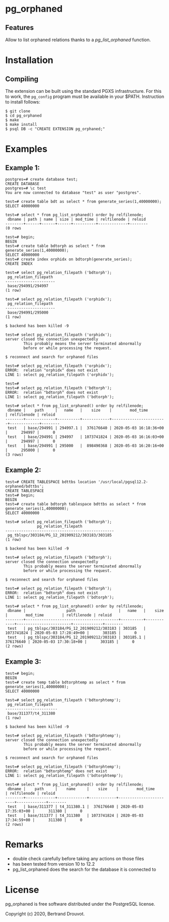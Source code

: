 pg_orphaned
===================

Features
--------

Allow to list orphaned relations thanks to a *pg_list_orphaned* function.

Installation
============

Compiling
---------

The extension can be built using the standard PGXS infrastructure. For this to
work, the ``pg_config`` program must be available in your $PATH. Instruction to
install follows:

    $ git clone
    $ cd pg_orphaned
    $ make
    $ make install
    $ psql DB -c "CREATE EXTENSION pg_orphaned;"

Examples
=======

Example 1:
----------

```
postgres=# create database test;
CREATE DATABASE
postgres=# \c test
You are now connected to database "test" as user "postgres".

test=# create table bdt as select * from generate_series(1,40000000);
SELECT 40000000

test=# select * from pg_list_orphaned() order by relfilenode;
 dbname | path | name | size | mod_time | relfilenode | reloid
--------+------+------+------+----------+-------------+--------
(0 rows

test=# begin;
BEGIN
test=# create table bdtorph as select * from generate_series(1,40000000);
SELECT 40000000
test=# create index orphidx on bdtorph(generate_series);
CREATE INDEX

test=# select pg_relation_filepath ('bdtorph');
 pg_relation_filepath
----------------------
 base/294991/294997
(1 row)

test=# select pg_relation_filepath ('orphidx');
 pg_relation_filepath
----------------------
 base/294991/295000
(1 row)

$ backend has been killed -9

test=# select pg_relation_filepath ('orphidx');
server closed the connection unexpectedly
        This probably means the server terminated abnormally
        before or while processing the request.

$ reconnect and search for orphaned files

test=# select pg_relation_filepath ('orphidx');
ERROR:  relation "orphidx" does not exist
LINE 1: select pg_relation_filepath ('orphidx');

test=#
test=# select pg_relation_filepath ('bdtorph');
ERROR:  relation "bdtorph" does not exist
LINE 1: select pg_relation_filepath ('bdtorph');

test=# select * from pg_list_orphaned() order by relfilenode;
 dbname |    path     |   name   |    size    |        mod_time        | relfilenode | reloid
--------+-------------+----------+------------+------------------------+-------------+--------
 test   | base/294991 | 294997.1 |  376176640 | 2020-05-03 16:18:36+00 |      294997 |      0
 test   | base/294991 | 294997   | 1073741824 | 2020-05-03 16:16:03+00 |      294997 |      0
 test   | base/294991 | 295000   |  898490368 | 2020-05-03 16:20:16+00 |      295000 |      0
(3 rows)
```

Example 2:
----------
```
test=# CREATE TABLESPACE bdttbs location '/usr/local/pgsql12.2-orphaned/bdttbs';
CREATE TABLESPACE
test=# begin;
BEGIN
test=# create table bdtorph tablespace bdttbs as select * from generate_series(1,40000000);
SELECT 40000000

test=# select pg_relation_filepath ('bdtorph');
              pg_relation_filepath
------------------------------------------------
 pg_tblspc/303184/PG_12_201909212/303183/303185
(1 row)

$ backend has been killed -9

test=# select pg_relation_filepath ('bdtorph');
server closed the connection unexpectedly
        This probably means the server terminated abnormally
        before or while processing the request.

$ reconnect and search for orphaned files

test=# select pg_relation_filepath ('bdtorph');
ERROR:  relation "bdtorph" does not exist
LINE 1: select pg_relation_filepath ('bdtorph');

test=# select * from pg_list_orphaned() order by relfilenode;
 dbname |                  path                   |   name   |    size    |        mod_time        | relfilenode | reloid
--------+-----------------------------------------+----------+------------+------------------------+-------------+--------
 test   | pg_tblspc/303184/PG_12_201909212/303183 | 303185   | 1073741824 | 2020-05-03 17:28:49+00 |      303185 |      0
 test   | pg_tblspc/303184/PG_12_201909212/303183 | 303185.1 |  376176640 | 2020-05-03 17:30:18+00 |      303185 |      0
(2 rows)
```
Example 3:
----------
```
test=# begin;
BEGIN
test=# create temp table bdtorphtemp as select * from generate_series(1,40000000);
SELECT 40000000

test=# select pg_relation_filepath ('bdtorphtemp');
 pg_relation_filepath
-----------------------
 base/311377/t4_311380
(1 row)

$ backend has been killed -9

test=# select pg_relation_filepath ('bdtorphtemp');
server closed the connection unexpectedly
        This probably means the server terminated abnormally
        before or while processing the request.

$ reconnect and search for orphaned files

test=# select pg_relation_filepath ('bdtorphtemp');
ERROR:  relation "bdtorphtemp" does not exist
LINE 1: select pg_relation_filepath ('bdtorphtemp');

test=# select * from pg_list_orphaned() order by relfilenode;
 dbname |    path     |    name     |    size    |        mod_time        | relfilenode | reloid
--------+-------------+-------------+------------+------------------------+-------------+--------
 test   | base/311377 | t4_311380.1 |  376176640 | 2020-05-03 17:35:03+00 |      311380 |      0
 test   | base/311377 | t4_311380   | 1073741824 | 2020-05-03 17:34:59+00 |      311380 |      0
(2 rows)
```

Remarks
=======
* double check carefully before taking any actions on those files
* has been tested from version 10 to 12.2
* pg_list_orphaned does the search for the database it is connected to

License
=======

pg_orphaned is free software distributed under the PostgreSQL license.

Copyright (c) 2020, Bertrand Drouvot.
